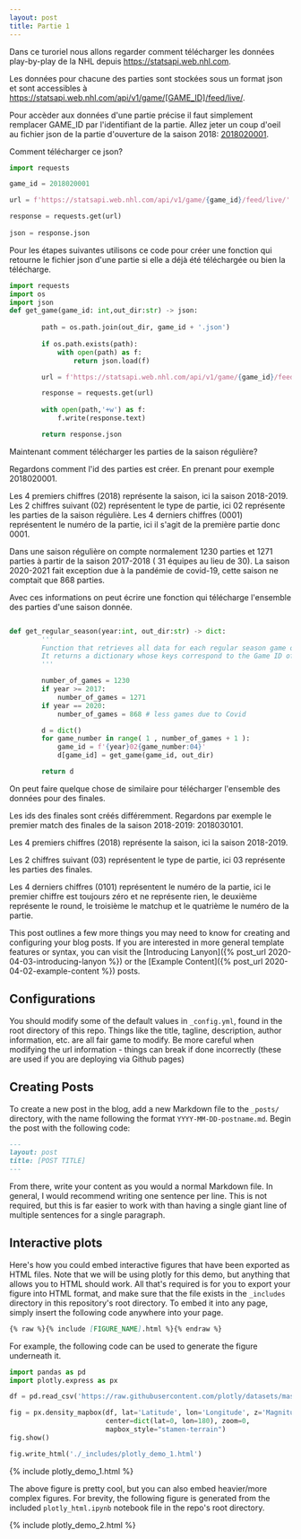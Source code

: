 ```yaml
---
layout: post
title: Partie 1
---
```


Dans ce turoriel nous allons regarder comment télécharger les données play-by-play de la NHL depuis https://statsapi.web.nhl.com.


Les données pour chacune des parties sont stockées sous un format json et sont accessibles à https://statsapi.web.nhl.com/api/v1/game/[GAME_ID]/feed/live/.

Pour accèder aux données d'une partie précise il faut simplement remplacer GAME_ID par l'identifiant de la partie. 
Allez jeter un coup d'oeil au fichier json de la partie d'ouverture de la saison 2018: [2018020001](https://statsapi.web.nhl.com/api/v1/game/2018020001/feed/live/).

Comment télécharger ce json?

```python
import requests

game_id = 2018020001

url = f'https://statsapi.web.nhl.com/api/v1/game/{game_id}/feed/live/'

response = requests.get(url)
        
json = response.json

```

Pour les étapes suivantes utilisons ce code pour créer une fonction qui retourne le fichier json d'une partie si elle a déjà été téléchargée ou bien la télécharge.
```python
import requests
import os
import json
def get_game(game_id: int,out_dir:str) -> json:
       
        path = os.path.join(out_dir, game_id + '.json')
        
        if os.path.exists(path):
            with open(path) as f:
                return json.load(f)

        url = f'https://statsapi.web.nhl.com/api/v1/game/{game_id}/feed/live/'

        response = requests.get(url)
        
        with open(path,'+w') as f:
            f.write(response.text)

        return response.json
```

Maintenant comment télécharger les parties de la saison régulière?

Regardons comment l'id des parties est créer. En prenant pour exemple 2018020001.

Les 4 premiers chiffres (2018) représente la saison, ici la saison 2018-2019.
Les 2 chiffres suivant (02) représentent le type de partie, ici 02 représente les parties de la saison régulière.
Les 4 derniers chiffres (0001) représentent le numéro de la partie, ici il s'agit de la première partie donc 0001.

Dans une saison régulière on compte normalement 1230 parties et 1271 parties à partir de la saison 2017-2018 ( 31 équipes au lieu de 30).
La saison 2020-2021 fait exception due à la pandémie de covid-19, cette saison ne comptait que 868 parties.

Avec ces informations on peut écrire une fonction qui télécharge l'ensemble des parties d'une saison donnée.
```python

def get_regular_season(year:int, out_dir:str) -> dict:
        '''
        Function that retrieves all data for each regular season game of a season.
        It returns a dictionary whose keys correspond to the Game ID of each game.
        '''

        number_of_games = 1230
        if year >= 2017:
            number_of_games = 1271    
        if year == 2020:
            number_of_games = 868 # less games due to Covid

        d = dict()
        for game_number in range( 1 , number_of_games + 1 ):
            game_id = f'{year}02{game_number:04}'
            d[game_id] = get_game(game_id, out_dir)

        return d  

```
   
On peut faire quelque chose de similaire pour télécharger l'ensemble des données pour des finales.

Les ids des finales sont créés différemment. Regardons par exemple le premier match des finales de la saison 2018-2019: 2018030101.

Les 4 premiers chiffres (2018) représente la saison, ici la saison 2018-2019.

Les 2 chiffres suivant (03) représentent le type de partie, ici 03 représente les parties des finales.

Les 4 derniers chiffres (0101) représentent le numéro de la partie, ici le premier chiffre est toujours zéro et ne représente rien, le deuxième représente le round, le troisième le matchup et le quatrième le numéro de la partie.




This post outlines a few more things you may need to know for creating and configuring your blog posts.
If you are interested in more general template features or syntax, you can visit the [Introducing Lanyon]({% post_url 2020-04-03-introducing-lanyon %}) or the [Example Content]({% post_url 2020-04-02-example-content %}) posts.

## Configurations

You should modify some of the default values in `_config.yml`, found in the root directory of this repo.
Things like the title, tagline, description, author information, etc. are all fair game to modify.
Be more careful when modifying the url information - things can break if done incorrectly (these are used if you are deploying via Github pages)

## Creating Posts

To create a new post in the blog, add a new Markdown file to the `_posts/` directory, with the name following the format `YYYY-MM-DD-postname.md`.
Begin the post with the following code:

```markdown
---
layout: post
title: [POST TITLE]
---
```

From there, write your content as you would a normal Markdown file.
In general, I would recommend writing one sentence per line. 
This is not required, but this is far easier to work with than having a single giant line of multiple sentences for a single paragraph.

## Interactive plots

Here's how you could embed interactive figures that have been exported as HTML files.
Note that we will be using plotly for this demo, but anything that allows you to HTML should work.
All that's required is for you to export your figure into HTML format, and make sure that the file exists in the `_includes` directory in this repository's root directory.
To embed it into any page, simply insert the following code anywhere into your page.

```markdown
{% raw %}{% include [FIGURE_NAME].html %}{% endraw %} 
```

For example, the following code can be used to generate the figure underneath it.

```python
import pandas as pd
import plotly.express as px

df = pd.read_csv('https://raw.githubusercontent.com/plotly/datasets/master/earthquakes-23k.csv')

fig = px.density_mapbox(df, lat='Latitude', lon='Longitude', z='Magnitude', radius=10,
                        center=dict(lat=0, lon=180), zoom=0,
                        mapbox_style="stamen-terrain")
fig.show()

fig.write_html('./_includes/plotly_demo_1.html')
```

{% include plotly_demo_1.html %}


The above figure is pretty cool, but you can also embed heavier/more complex figures.
For brevity, the following figure is generated from the included `plotly_html.ipynb` notebook file in the repo's root directory.

{% include plotly_demo_2.html %}
